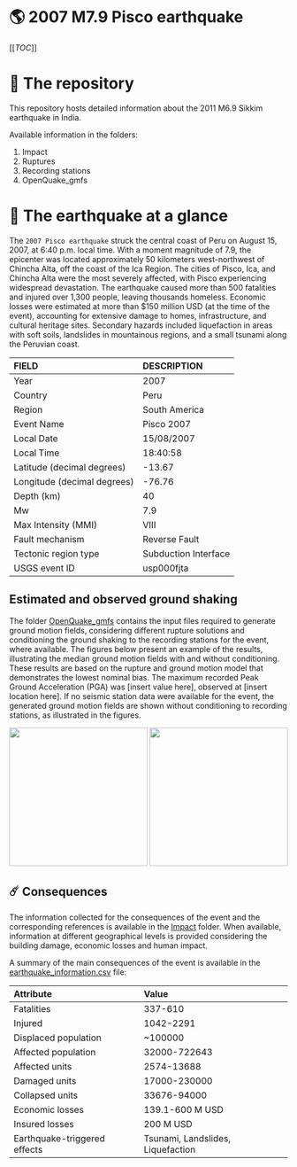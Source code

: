 # 🌎 2007 M7.9 Pisco earthquake
[[_TOC_]]

# 📂 The repository

This repository hosts detailed information about the 2011 M6.9 Sikkim earthquake in India.

Available information in the folders:

1. Impact
2. Ruptures
3. Recording stations
4. OpenQuake_gmfs


# 🚀 The earthquake at a glance

The `2007 Pisco earthquake` struck the central coast of Peru on August 15, 2007, at 6:40 p.m. local time. With a moment magnitude of 7.9, the epicenter was located approximately 50 kilometers west-northwest of Chincha Alta, off the coast of the Ica Region. The cities of Pisco, Ica, and Chincha Alta were the most severely affected, with Pisco experiencing widespread devastation. The earthquake caused more than 500 fatalities and injured over 1,300 people, leaving thousands homeless. Economic losses were estimated at more than $150 million USD (at the time of the event), accounting for extensive damage to homes, infrastructure, and cultural heritage sites. Secondary hazards included liquefaction in areas with soft soils, landslides in mountainous regions, and a small tsunami along the Peruvian coast.

| FIELD | DESCRIPTION |
|:-------|:-------------|
| Year | 2007 |
| Country | Peru |
| Region | South America |
| Event Name | Pisco 2007 |
| Local Date | 15/08/2007 |
| Local Time | 18:40:58 |
| Latitude (decimal degrees) | -13.67 |
| Longitude (decimal degrees) | -76.76 |
| Depth (km) | 40 |
| Mw | 7.9 |
| Max Intensity (MMI) | VIII |
| Fault mechanism | Reverse Fault |
| Tectonic region type | Subduction Interface |
| USGS event ID | usp000fjta |

## Estimated and observed ground shaking

The folder [OpenQuake_gmfs](./OpenQuake_gmfs/) contains the input files required to generate ground motion fields, considering different rupture solutions and conditioning the ground shaking to the recording stations for the event, where available. The figures below present an example of the results, illustrating the median ground motion fields with and without conditioning. These results are based on the rupture and ground motion model that demonstrates the lowest nominal bias. The maximum recorded Peak Ground Acceleration (PGA) was [insert value here], observed at [insert location here]. If no seismic station data were available for the event, the generated ground motion fields are shown without conditioning to recording stations, as illustrated in the figures.

<img src="./OpenQuake_gmfs/median_gmf_stations_none.png" height="250">
<img src="./OpenQuake_gmfs/median_gmf_stations_seismic.png" height="250">

## ☄️ Consequences

The information collected for the consequences of the event and the corresponding references is available in the [Impact](./Impact) folder. When available, information at different geographical levels is provided considering the building damage, economic losses and human impact.

A summary of the main consequences of the event is available in the [earthquake_information.csv](./earthquake_information.csv) file:

| Attribute | Value |
|:-------|:-------------|
| Fatalities | 337-610  |
| Injured | 1042-2291 |
| Displaced population | ~100000 |
| Affected population | 32000-722643 |
| Affected units | 2574-13688  |
| Damaged units | 17000-230000  |
| Collapsed units | 33676-94000  |
| Economic losses | 139.1-600 M USD |
| Insured losses | 200 M USD  |
| Earthquake-triggered effects | Tsunami, Landslides, Liquefaction |